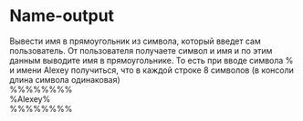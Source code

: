 # Name-output
Вывести имя в прямоугольник из символа, который введет сам пользователь. От пользователя получаете символ и имя и по этим данным выводите имя в прямоугольнике. То есть при вводе символа % и имени Alexey получиться, что в каждой строке 8 символов (в консоли длина символа одинаковая)  
%%%%%%%%  
%Alexey%  
%%%%%%%%
